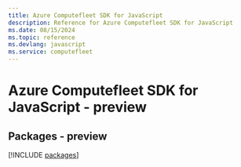 ```yaml
---
title: Azure Computefleet SDK for JavaScript
description: Reference for Azure Computefleet SDK for JavaScript
ms.date: 08/15/2024
ms.topic: reference
ms.devlang: javascript
ms.service: computefleet
---
```

# Azure Computefleet SDK for JavaScript - preview
## Packages - preview
[!INCLUDE [packages](computefleet-index.md)]